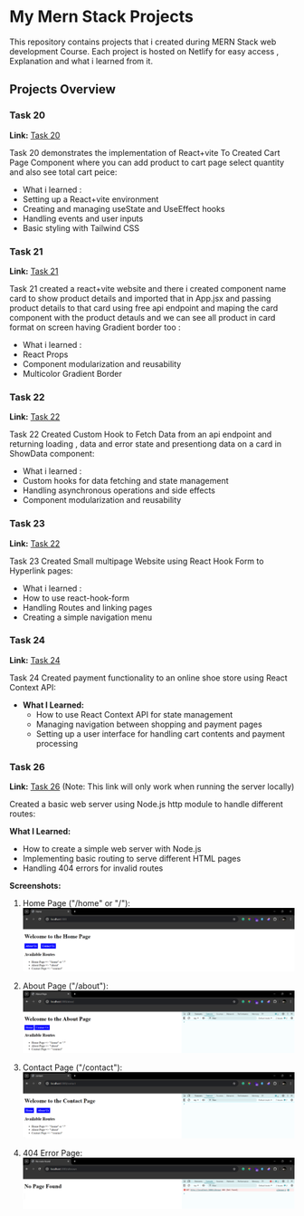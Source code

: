 # My Mern Stack Projects

This repository contains projects that i created during MERN Stack web development Course. Each project is hosted on Netlify for easy access , Explanation and what i learned from it.

## Projects Overview

### Task 20

**Link:** [Task 20](https://task20-by-shreyas.netlify.app)

Task 20 demonstrates the implementation of React+vite To Created Cart Page Component where you can add product to cart page select quantity and also see total cart peice:

- What i learned :
- Setting up a React+vite environment
- Creating and managing useState and UseEffect hooks
- Handling events and user inputs
- Basic styling with Tailwind CSS

### Task 21

**Link:** [Task 21](https://task21-by-shreyas.netlify.app)

Task 21 created a react+vite website and there i created component name card to show product details and imported that in App.jsx and passing product details to that card using free api endpoint and maping the card component with the product detauls and we can see all product in card format on screen having Gradient border too :

- What i learned :
- React Props
- Component modularization and reusability
- Multicolor Gradient Border 

### Task 22

**Link:** [Task 22](https://task22-by-shreyas.netlify.app)

Task 22 Created Custom Hook to Fetch Data from an api endpoint and returning loading , data and error state and presentiong data on a card in ShowData component:

- What i learned :
- Custom hooks for data fetching and state management
- Handling asynchronous operations and side effects
- Component modularization and reusability

### Task 23

**Link:** [Task 22](https://task23-by-shreyas.netlify.app)

Task 23 Created Small multipage Website using React Hook Form to Hyperlink pages:

- What i learned :
- How to use react-hook-form
- Handling Routes and linking pages
- Creating a simple navigation menu 

### Task 24

**Link:** [Task 24](https://task34-by-shreyas.netlify.app)

Task 24 Created payment functionality to an online shoe store using React Context API:

- **What I Learned:**
  - How to use React Context API for state management
  - Managing navigation between shopping and payment pages
  - Setting up a user interface for handling cart contents and payment processing


### Task 26

**Link:** [Task 26](http://localhost:3000) (Note: This link will only work when running the server locally)

Created a basic web server using Node.js http module to handle different routes:

**What I Learned:**
- How to create a simple web server with Node.js
- Implementing basic routing to serve different HTML pages
- Handling 404 errors for invalid routes

**Screenshots:**
1. Home Page ("/home" or "/"):
   ![Home Page](/Task26/routes%20images/Home.png)

2. About Page ("/about"):
   ![About Page](/Task26/routes%20images/About.png)

3. Contact Page ("/contact"):
   ![Contact Page](/Task26/routes%20images/contact.png)

4. 404 Error Page:
   ![404 Error Page](/Task26/routes%20images/not_found.png)


